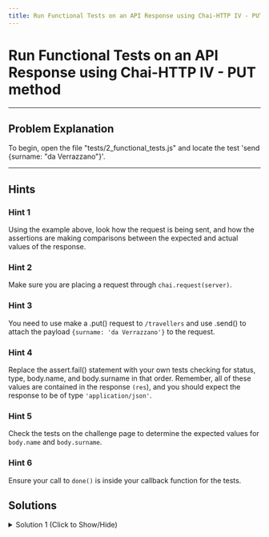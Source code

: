 ```yaml
---
title: Run Functional Tests on an API Response using Chai-HTTP IV - PUT method
---
```

# Run Functional Tests on an API Response using Chai-HTTP IV - PUT method

---
## Problem Explanation
To begin, open the file "tests/2_functional_tests.js" and locate the test 'send {surname: "da Verrazzano"}'.


---
## Hints

### Hint 1

Using the example above, look how the request is being sent, and how the assertions are making comparisons between the expected and actual values of the response.

### Hint 2

Make sure you are placing a request through `chai.request(server)`.

### Hint 3

You need to use make a .put() request to `/travellers` and use .send() to attach the payload `{surname: 'da Verrazzano'}` to the request.

### Hint 4

Replace the assert.fail() statement with your own tests checking for status, type, body.name, and body.surname in that order. Remember, all of these values are contained in the response `(res`), and you should expect the response to be of type `'application/json'`.

### Hint 5

Check the tests on the challenge page to determine the expected values for `body.name` and `body.surname`.

### Hint 6

Ensure your call to `done()` is inside your callback function for the tests.

## Solutions

<details><summary>Solution 1 (Click to Show/Hide)</summary>

```js
test('send {surname: "da Verrazzano"}', function(done) {
  /** place the chai-http request code here... **/
  chai
    .request(server)
    .put('/travellers')
    .send({ surname: 'da Verrazzano' })
    /** place your tests inside the callback **/
    .end(function(err, res) {
      assert.equal(res.status, 200, 'response status should be 200');
      assert.equal(res.type, 'application/json', 'Response should be json');
      assert.equal(res.body.name, 'Giovanni');
      assert.equal(res.body.surname, 'da Verrazzano');

      done();
    });
});
```
</details>
